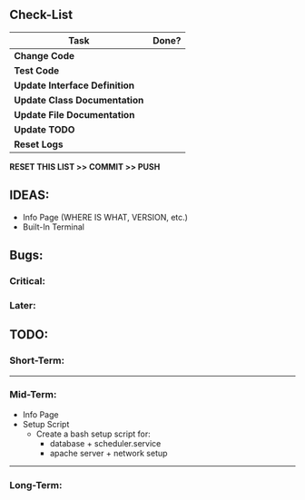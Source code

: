## Check-List
|Task							|Done?	|
|-------------------------------|:-----:|
|**Change Code**				|	|
|**Test Code**					|	|
|**Update Interface Definition**|	|
|**Update Class Documentation**	|	|
|**Update File Documentation**	|	|
|**Update TODO**				|	|
|**Reset Logs**					|	|

**RESET THIS LIST >> COMMIT >> PUSH**

## IDEAS:
 - Info Page (WHERE IS WHAT, VERSION, etc.)
 - Built-In Terminal

## Bugs:
### Critical:

### Later:
 
## TODO:
### Short-Term:

---
### Mid-Term:

- Info Page
- Setup Script
    - Create a bash setup script for:
        - database + scheduler.service
        - apache server + network setup

---
### Long-Term:


